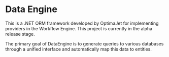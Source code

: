 # Data Engine

This is a .NET ORM framework developed by OptimaJet for implementing providers in the Workflow Engine.
This project is currently in the alpha release stage.

The primary goal of DataEngine is to generate queries to various databases through a unified interface and automatically map this data to
entities.